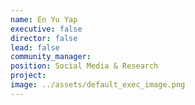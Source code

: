 ```yaml
---
name: En Yu Yap
executive: false
director: false
lead: false
community_manager: 
position: Social Media & Research
project:  
image: ../assets/default_exec_image.png
---
```

